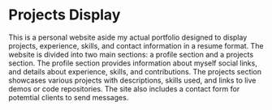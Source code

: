 # Projects Display

This is a personal website aside my actual portfolio designed to display projects, experience, skills, and contact information in a resume format. The website is divided into two main sections: a profile section and a projects section. The profile section provides information about myself social links, and details about experience, skills, and contributions. The projects section showcases various projects with descriptions, skills used, and links to live demos or code repositories. The site also includes a contact form for potemtial clients to send messages.
